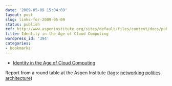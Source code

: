 ```yaml
---
date: '2009-05-09 15:04:09'
layout: post
slug: links-for-2009-05-09
status: publish
ref: http://www.aspeninstitute.org/sites/default/files/content/docs/pubs/Identity_in_the_Age_of_Cloud_Computing.pdf
title: Identity in the Age of Cloud Computing
wordpress_id: '394'
categories:
- bookmarks
---
```


  * [Identity in the Age of Cloud Computing](http://www.aspeninstitute.org/sites/default/files/content/docs/pubs/Identity_in_the_Age_of_Cloud_Computing.pdf)


Report from a round table at the Aspen Institute (tags: [networking](http://delicious.com/eob/networking) [politics](http://delicious.com/eob/politics) [architecture](http://delicious.com/eob/architecture))



